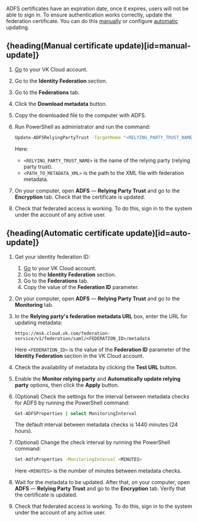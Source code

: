 ADFS certificates have an expiration date, once it expires, users will not be able to sign in. To ensure authentication works correctly, update the federation certificate. You can do this [manually](#manual-update) or configure [automatic](#auto-update) updating.

## {heading(Manual certificate update)[id=manual-update]}

1. [Go](https://cloud.vk.com/account) to your VK Cloud account.
1. Go to the **Identity Federation** section.
1. Go to the **Federations** tab.
1. Click the **Download metadata** button.
1. Copy the downloaded file to the computer with ADFS.
1. Run PowerShell as administrator and run the command:

    ```bash
    Update-ADFSRelyingPartyTrust -TargetName "<RELYING_PARTY_TRUST_NAME>" -MetadataFile <PATH_TO_METADATA_XML>
    ```

    Here:

   - `<RELYING_PARTY_TRUST_NAME>` is the name of the relying party (relying party trust).
   - `<PATH_TO_METADATA_XML>` is the path to the XML file with federation metadata.

1. On your computer, open **ADFS** — **Relying Party Trust** and go to the **Encryption** tab. Check that the certificate is updated.
1. Check that federated access is working. To do this, sign in to the system under the account of any active user.

## {heading(Automatic certificate update)[id=auto-update]}

1. Get your identity federation ID:

   1. [Go](https://cloud.vk.com/account) to your VK Cloud account.
   1. Go to the **Identity Federation** section.
   1. Go to the **Federations** tab.
   1. Copy the value of the **Federation ID** parameter.

1. On your computer, open **ADFS** — **Relying Party Trust** and go to the **Monitoring** tab.
1. In the **Relying party's federation metadata URL** box, enter the URL for updating metadata:

    ```text
    https://msk.cloud.vk.com/federation-service/v1/federation/saml/<FEDERATION_ID>/metadata
    ```

    Here `<FEDERATION_ID>` is the value of the **Federation ID** parameter of the **Identity Federation** section in the VK Cloud account.

1. Check the availability of metadata by clicking the **Test URL** button.

1. Enable the **Monitor relying party** and **Automatically update relying party** options, then click the **Apply** button.

1. (Optional) Check the settings for the interval between metadata checks for ADFS by running the PowerShell command:

    ```bash
    Get-ADFSProperties | select MonitoringInterval
    ```

    The default interval between metadata checks is 1440 minutes (24 hours).

1. (Optional) Change the check interval by running the PowerShell command:

    ```bash
    Set-AdfsProperties -MonitoringInterval <MINUTES>
    ```

    Here `<MINUTES>` is the number of minutes between metadata checks.

1. Wait for the metadata to be updated. After that, on your computer, open **ADFS** — **Relying Party Trust** and go to the **Encryption** tab. Verify that the certificate is updated.
1. Check that federated access is working. To do this, sign in to the system under the account of any active user.